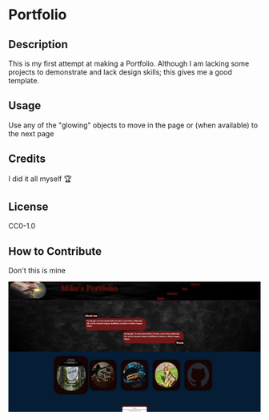 # Portfolio

## Description

This is my first attempt at making a Portfolio. Although I am lacking some projects to demonstrate and lack design skills; this gives me a good template.

## Usage

Use any of the "glowing" objects to move in the page or (when available) to the next page

## Credits

I did it all myself 🏆

## License

CC0-1.0


## How to Contribute

Don't this is mine

![Screenshot of my portfolio](./Assets/images/Screenshotportfolio.png)